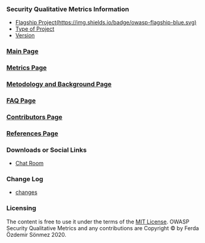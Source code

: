 ### Security Qualitative Metrics Information
* [Flagship Project(https://img.shields.io/badge/owasp-flagship-blue.svg)](https://owasp.org/projects/)
* [Type of Project](#)
* [Version ]((https://github.com/OWASP/www-project-security-qualitative-metrics/releases))

### [Main Page](https://owasp.org/www-project-security-qualitative-metrics/)
### [Metrics Page](https://owasp.org/www-project-security-qualitative-metrics/SECURITY-QUALITATIVE-METRICS.html)
### [Metodology and Background Page](https://owasp.org/www-project-security-qualitative-metrics/METHODOLOGY-AND-BACKGROUND.html)
### [FAQ Page](https://owasp.org/www-project-security-qualitative-metrics/FAQ.html)
### [Contributors Page](https://owasp.org/www-project-security-qualitative-metrics/CONTRIBUTING.html)
### [References Page](https://owasp.org/www-project-security-qualitative-metrics/REFERENCES.html/)

 
### Downloads or Social Links
* [Chat Room](owasp-www-project-security-qualitative-metrics/community)

### Change Log
* [changes](#)

### Licensing
The content is free to use it under the terms of the [MIT License](https://www.apache.org/licenses/LICENSE-2.0). OWASP  Security Qualitative Metrics and any contributions are Copyright © by Ferda Özdemir Sönmez 2020.

